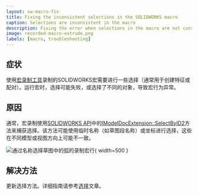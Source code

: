 ```yaml
---
layout: sw-macro-fix
title: Fixing the inconsistent selections in the SOLIDWORKS macro
caption: Selections are inconsistent in the macro
description: Fixing the error when selections in the macro are not consistent
image: recorded-macro-extrude.png
labels: [macro, troubleshooting]
---
```

## 症状

使用[宏录制工具](https://help.solidworks.com/2012/english/solidworks/sldworks/c_recording_playing_macros.htm)录制的SOLIDWORKS宏需要进行一些选择（通常用于创建特征或配对）。运行宏时，选择可能失败，或选择了不同的对象，导致宏行为异常。

## 原因

通常，宏录制使用[SOLIDWORKS API](https://help.solidworks.com/2012/english/api/sldworksapi/solidworks.interop.sldworks~solidworks.interop.sldworks.imodeldocextension~selectbyid2.html)中的[IModelDocExtension::SelectByID2](https://help.solidworks.com/2012/english/api/sldworksapi/solidworks.interop.sldworks~solidworks.interop.sldworks.imodeldocextension~selectbyid2.html)方法来捕获选择。该方法可能使用临时名称（如草图段名称）或坐标进行选择，这些在不同模型或视图方向上可能不一致。

![通过名称选择草图中的弧的录制宏行](recorded-macro-extrude.png){ width=500 }

## 解决方法

更新选择方法。详细指南请参考[选择](solidworks-api/document/selection)文章。